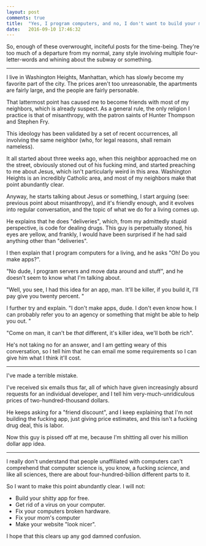 ```yaml
---
layout: post
comments: true
title:  "Yes, I program computers, and no, I don't want to build your motherfucking app"
date:   2016-09-10 17:46:32
---
```




So, enough of these overwrought, inciteful posts for the time-being.  They're too much of a departure from my normal, zany style involving multiple four-letter-words and whining about the subway or something.  



----------------------------------------------------------------------------


I live in Washington Heights, Manhattan, which has slowly become my favorite part of the city.  The prices aren't too unreasonable, the apartments are fairly large, and the people are fairly personable.  

That lattermost point has caused me to become friends with most of my neighbors, which is already suspect.   As a general rule, the only religion I practice is that of misanthropy, with the patron saints of Hunter Thompson and Stephen Fry.  

This ideology has been validated by a set of recent occurrences, all involving the same neighbor (who, for legal reasons, shall remain nameless). 

It all started about three weeks ago, when this neighbor approached me on the street, obviously stoned out of his fucking mind, and started preaching to me about Jesus, which isn't particularly weird in this area.  Washington Heights is an incredibly Catholic area, and most of my neighbors make that point abundantly clear.   

Anyway, he starts talking about Jesus or something, I start arguing (see: previous point about misanthropy), and it's friendly enough, and it evolves into regular conversation, and the topic of what we do for a living comes up.  

He explains that he does "deliveries", which, from my admittedly stupid perspective, is code for dealing drugs.  This guy is perpetually stoned, his eyes are yellow, and frankly, I would have been surprised if he had said anything other than "deliveries".

I then explain that I program computers for a living, and he asks "Oh!  Do you make apps?". 

"No dude, I program servers and move data around and stuff", and he doesn't seem to know what I'm talking about. 


"Well, you see, I had this idea for an app, man. It'll be killer, if you build it, I'll pay give you twenty percent. "

I further try and explain. "I don't make apps, dude.  I don't even know how. I can probably refer you to an agency or something that might be able to help you out. " 

"Come on man, it can't be *that* different, it's killer idea, we'll both be rich". 

He's not taking no for an answer, and I am getting weary of this conversation, so I tell him that he can email me some requirements so I can give him what I think it'll cost. 



------------------------------------------------------------------





I've made a terrible mistake. 

I've received six emails thus far, all of which have given increasingly absurd requests for an individual developer, and I tell him very-much-unridiculous prices of two-hundred-thousand dollars.  

He keeps asking for a "friend discount", and I keep explaining that I'm not building the fucking app, just giving price estimates, and this isn't a fucking drug deal, this is labor. 

Now this guy is pissed off at me, because I'm shitting all over his million dollar app idea.  




----------------------------------------------------------------------







I really don't understand that people unaffiliated with computers can't comprehend that computer science is, you know, a fucking *science*, and like all sciences, there are about four-hundred-billion different parts to it.  


So I want to make this point abundantly clear.  I will not: 

- Build your shitty app for free. 
- Get rid of a virus on your computer. 
- Fix your computers broken hardware. 
- Fix your mom's computer
- Make your website "look nicer". 


I hope that this clears up any god damned confusion. 
